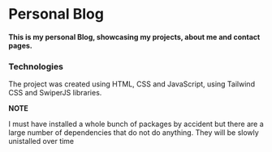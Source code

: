 # Personal Blog

#### This is my personal Blog, showcasing my projects, about me and contact pages. 

### Technologies

The project was created using HTML, CSS and JavaScript, using Tailwind CSS and SwiperJS libraries.

**NOTE**

I must have installed a whole bunch of packages by accident but there are a large number of dependencies that do not do anything. They will be slowly unistalled over time
